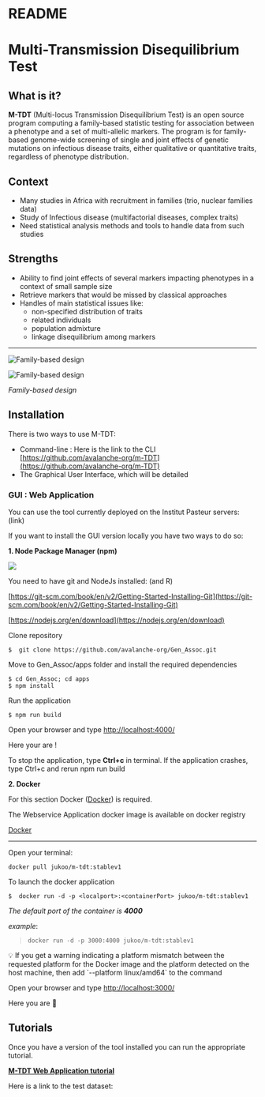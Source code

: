 # README

# Multi-Transmission Disequilibrium Test

## **What is it?**

**M-TDT** (Multi-locus Transmission Disequilibrium Test) is an open source program computing a family-based statistic testing for association between a phenotype and a set of multi-allelic markers. The program is for family-based genome-wide screening of single and joint effects of genetic mutations on infectious disease traits, either qualitative or quantitative traits, regardless of phenotype distribution.

## Context

- Many studies in Africa with recruitment in families (trio, nuclear families data)
- Study of Infectious disease (multifactorial diseases, complex traits)
- Need statistical analysis methods and tools to handle data from such studies

## **Strengths**

- Ability to find joint effects of several markers impacting phenotypes in a context of small sample size
- Retrieve markers that would be missed by classical approaches
- Handles of main statistical issues like:
    - non-specified distribution of traits
    - related individuals
    - population admixture
    - linkage disequilibrium among markers

****

![*Family-based design*](README%20286373e95592463986dbd89fe495e725/Untitled.png)

![*Family-based design*](https://github.com/avalanche-org/Gen-Assoc/blob/maindev/images/familybasedesignTransparent.png)

*Family-based design*

## Installation

There is two ways to use M-TDT:

- Command-line : Here is the link to the CLI [https://github.com/avalanche-org/m-TDT](https://github.com/avalanche-org/m-TDT)
- The Graphical User Interface, which will be detailed

### GUI : Web Application

You can use the tool currently deployed on the Institut Pasteur servers: (link)

If you want to install the GUI version locally you have two ways to do so:

**1. Node Package Manager (npm)**

![](README%20286373e95592463986dbd89fe495e725/Screenshot_2023-11-27_at_10.31.15.png)

You need to have git and NodeJs installed: (and R)

[https://git-scm.com/book/en/v2/Getting-Started-Installing-Git](https://git-scm.com/book/en/v2/Getting-Started-Installing-Git)

[https://nodejs.org/en/download](https://nodejs.org/en/download)

Clone repository

```
$  git clone https://github.com/avalanche-org/Gen_Assoc.git
```

Move to Gen_Assoc/apps folder and install the required dependencies

```
$ cd Gen_Assoc; cd apps
$ npm install
```

Run the application

```
$ npm run build
```

Open your browser and type [http://localhost:4000/](http://localhost:4000/)

Here your are !

To stop the application, type **Ctrl+c** in terminal.
If the application crashes, type Ctrl+c and rerun npm run build


**2. Docker** 

For this section Docker ([Docker](https://docs.docker.com/get-docker/)) is required.

The Webservice Application docker image is available on docker registry

[Docker](https://hub.docker.com/r/jukoo/m-tdt/tags)

---

Open your terminal:

```
docker pull jukoo/m-tdt:stablev1
```

To launch the docker application

```
$  docker run -d -p <localport>:<containerPort> jukoo/m-tdt:stablev1
```

*The default port of the container is **4000***

*example*:

> `docker run -d -p 3000:4000 jukoo/m-tdt:stablev1`
> 

<aside>
💡 If you get a warning indicating a platform mismatch between the requested platform for the Docker image and the platform detected on the host machine, then add `--platform linux/amd64`  to the command

</aside>

Open your browser and type [http://localhost:3000/](http://localhost:4000/)

Here you are  🚀

## Tutorials

Once you have a version of the tool installed you can run the appropriate tutorial.

**[M-TDT Web Application tutorial](https://www.notion.so/M-TDT-Web-Application-tutorial-1ec8734fa5474a6197f259c909e78f97?pvs=21)**

Here is a link to the test dataset:
